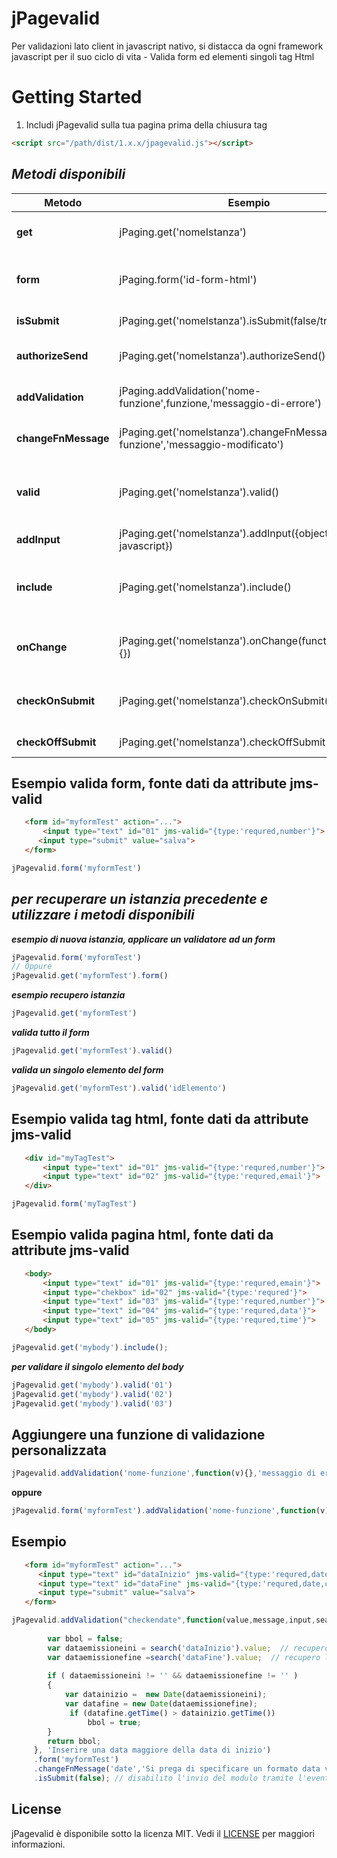 # jPagevalid
Per validazioni lato client in javascript nativo, si distacca da ogni framework javascript per il suo ciclo di vita - Valida form ed elementi singoli tag Html

# Getting Started

1. Includi jPagevalid sulla tua pagina prima della chiusura tag </body> 
```html
<script src="/path/dist/1.x.x/jpagevalid.js"></script>
```

## _Metodi disponibili_

Metodo | Esempio | Destrizione  
------- | ------- | ------- 
**get** | jPaging.get('nomeIstanza') | crea una nova istanza se non presente o ritorna l'istanza associata al nome passato come parametro 
**form** | jPaging.form('id-form-html') | inizializza una validazione per il form, crea una nova istanza associa all'istanza come nome l'id passato come parametro
**isSubmit** | jPaging.get('nomeIstanza').isSubmit(false/true) | abilita o disabilita l'invio modulo per l'evento submit associato al form
**authorizeSend** | jPaging.get('nomeIstanza').authorizeSend() | abilita comunque e sempre l'invio modulo anche in presenza di validazione negativa
**addValidation** | jPaging.addValidation('nome-funzione',funzione,'messaggio-di-errore') | addizziona alle funzioni di default una nuova funzione per validazioni personalizzate 
**changeFnMessage** | jPaging.get('nomeIstanza').changeFnMessage('nome-funzione','messaggio-modificato') | cambia un messaggio associato ad una funzione di default o personalizzata
**valid** | jPaging.get('nomeIstanza').valid() | valida il form legato all'istanza se passato il parametro id valida l'elemento singolo del form jPaging.get('nomeIstanza').valid('id-input')
**addInput** | jPaging.get('nomeIstanza').addInput({object-javascript}) | addiziona un elemento da validare all'istanza corrente 
**include** | jPaging.get('nomeIstanza').include() | addiziona tutti gli elementi con attributo jms-valid="{type:'required',etc..,etc..}" presenti nella pagina html all'istanza per la validazione
**onChange** | jPaging.get('nomeIstanza').onChange(function(valid){}) | esegue la funzione assegnata ad ogni cambiamento di un modulo, nel costruttore viene iniettato la validazione del form true/false 
**checkOnSubmit** | jPaging.get('nomeIstanza').checkOnSubmit() | abilita - disabilita in modo automatico il pulsante submit per l'inivo del modulo [ di default e settato a false ]
**checkOffSubmit** | jPaging.get('nomeIstanza').checkOffSubmit() |  disabilita il modo automatico, lascia all'utente gestire il pulsante submit 
 



## Esempio valida form, fonte dati da attribute jms-valid

```html
   <form id="myformTest" action="...">
       <input type="text" id="01" jms-valid="{type:'requred,number'}">   
      <input type="submit" value="salva"> 
   </form> 
```


```js
jPagevalid.form('myformTest')
```

## _per recuperare un istanzia precedente e utilizzare i metodi disponibili_

**_esempio di nuova istanzia, applicare un validatore ad un form_**

```js
jPagevalid.form('myformTest')
// Oppure
jPagevalid.get('myformTest').form()
```

**_esempio recupero istanzia_**

```js
jPagevalid.get('myformTest')

```

**_valida tutto il form_**

```js
jPagevalid.get('myformTest').valid()

```

**_valida un singolo elemento del form_**

```js
jPagevalid.get('myformTest').valid('idElemento')

```



## Esempio valida tag html, fonte dati da attribute jms-valid

```html
   <div id="myTagTest">
       <input type="text" id="01" jms-valid="{type:'requred,number'}">   
       <input type="text" id="02" jms-valid="{type:'requred,email'}">  
   </div> 
```


```js
jPagevalid.form('myTagTest')
```

## Esempio valida pagina html, fonte dati da attribute jms-valid

```html
   <body>
       <input type="text" id="01" jms-valid="{type:'requred,emain'}">   
       <input type="chekbox" id="02" jms-valid="{type:'requred'}"> 
       <input type="text" id="03" jms-valid="{type:'requred,number'}"> 
       <input type="text" id="04" jms-valid="{type:'requred,data'}"> 
       <input type="text" id="05" jms-valid="{type:'requred,time'}"> 
   </body> 

```

```js
jPagevalid.get('mybody').include();
```

**_per validare il singolo elemento del body_**

```js
jPagevalid.get('mybody').valid('01')
jPagevalid.get('mybody').valid('02')
jPagevalid.get('mybody').valid('03')
```
## Aggiungere una funzione di validazione personalizzata


```js
jPagevalid.addValidation('nome-funzione',function(v){},'messaggio di errore');
```
**oppure**

```js
jPagevalid.form('myformTest').addValidation('nome-funzione',function(v){},'messaggio di errore');
```
## Esempio

```html
   <form id="myformTest" action="...">
      <input type="text" id="dataInizio" jms-valid="{type:'requred,date'}">   
      <input type="text" id="dataFine" jms-valid="{type:'requred,date,checkendate'}">   
      <input type="submit" value="salva"> 
   </form> 
```


```js
jPagevalid.addValidation("checkendate",function(value,message,input,search) {
    	
    	var bbol = false;
    	var dataemissioneini = search('dataInizio').value;  // recupero l'elemento input[dataInizio] presente nell'oggetto jPagevalid
    	var dataemissionefine =search('dataFine').value;  // recupero l'elemento input[dataFine] presente nell'oggetto jPagevalid
    	
    	if ( dataemissioneini != '' && dataemissionefine != '' )
    	{
    		var datainizio =  new Date(dataemissioneini);
    		var datafine = new Date(dataemissionefine);
    		 if (datafine.getTime() > datainizio.getTime())         
    			 bbol = true;
    	}
    	return bbol;
     }, 'Inserire una data maggiore della data di inizio')
     .form('myformTest')
     .changeFnMessage('date','Si prega di specificare un formato data valido (GG/MM/AAAA)') // cambio il messaggio del metodo di defasult data
     .isSubmit(false); // disabilito l'invio del modulo tramite l'evento submit

```



 ## License

jPagevalid è disponibile sotto la licenza MIT. Vedi il [LICENSE](https://github.com/mssalvo/jPagevalid/blob/master/LICENSE) per maggiori informazioni.

